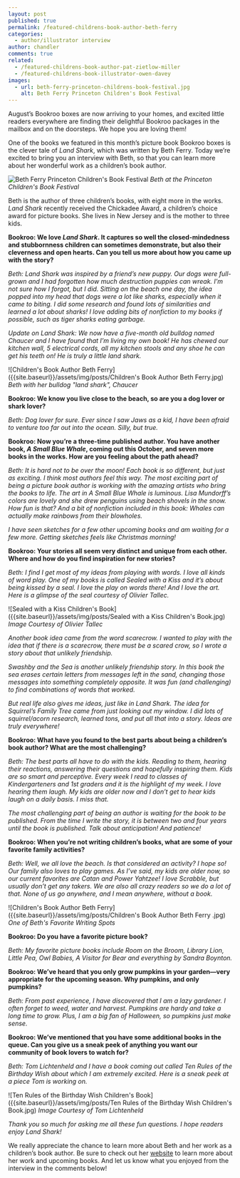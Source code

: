 ```yaml
---
layout: post
published: true
permalink: /featured-childrens-book-author-beth-ferry
categories:
  - author/illustrator interview
author: chandler
comments: true
related:
  - /featured-childrens-book-author-pat-zietlow-miller
  - /featured-childrens-book-illustrator-owen-davey
images:
  - url: beth-ferry-princeton-childrens-book-festival.jpg
    alt: Beth Ferry Princeton Children's Book Festival
---
```

August’s Bookroo boxes are now arriving to your homes, and excited little readers everywhere are finding their delightful Bookroo packages in the mailbox and on the doorsteps. We hope you are loving them!
 
One of the books we featured in this month’s picture book Bookroo boxes is the clever tale of _Land Shark_, which was written by Beth Ferry. Today we’re excited to bring you an interview with Beth, so that you can learn more about her wonderful work as a children’s book author.

![Beth Ferry Princeton Children's Book Festival]({{site.baseurl}}/assets/img/posts/beth-ferry-princeton-childrens-book-festival.jpg)
_Beth at the Princeton Children's Book Festival_
 
Beth is the author of three children’s books, with eight more in the works. _Land Shark_ recently received the Chickadee Award, a children’s choice award for picture books. She lives in New Jersey and is the mother to three kids.
 
**Bookroo: We love _Land Shark_. It captures so well the closed-mindedness and stubbornness children can sometimes demonstrate, but also their cleverness and open hearts. Can you tell us more about how you came up with the story?**

_Beth: Land Shark was inspired by a friend’s new puppy. Our dogs were full-grown and I had forgotten how much destruction puppies can wreak. I’m not sure how I forgot, but I did. Sitting on the beach one day, the idea popped into my head that dogs were a lot like sharks, especially when it came to biting. I did some research and found lots of similarities and learned a lot about sharks! I love adding bits of nonfiction to my books if possible, such as tiger sharks eating garbage._

_Update on Land Shark: We now have a five-month old bulldog named Chaucer and I have found that I’m living my own book! He has chewed our kitchen wall, 5 electrical cords, all my kitchen stools and any shoe he can get his teeth on! He is truly a little land shark._

![Children's Book Author Beth Ferry]({{site.baseurl}}/assets/img/posts/Children's Book Author Beth Ferry.jpg)
_Beth with her bulldog "land shark", Chaucer_

**Bookroo: We know you live close to the beach, so are you a dog lover or shark lover?**

_Beth: Dog lover for sure. Ever since I saw Jaws as a kid, I have been afraid to venture too far out into the ocean. Silly, but true._

**Bookroo: Now you’re a three-time published author. You have another book, _A Small Blue Whale_, coming out this October, and seven more books in the works. How are you feeling about the path ahead?**

_Beth: It is hard not to be over the moon! Each book is so different, but just as exciting. I think most authors feel this way. The most exciting part of being a picture book author is working with the amazing artists who bring the books to life. The art in A Small Blue Whale is luminous. Lisa Mundorff’s colors are lovely and she drew penguins using beach shovels in the snow. How fun is that? And a bit of nonfiction included in this book: Whales can actually make rainbows from their blowholes._

_I have seen sketches for a few other upcoming books and am waiting for a few more. Getting sketches feels like Christmas morning!_

**Bookroo: Your stories all seem very distinct and unique from each other. Where and how do you find inspiration for new stories?**

_Beth: I find I get most of my ideas from playing with words. I love all kinds of word play. One of my books is called Sealed with a Kiss and it’s about being kissed by a seal. I love the play on words there! And I love the art. Here is a glimpse of the seal courtesy of Olivier Tallec._

![Sealed with a Kiss Children's Book]({{site.baseurl}}/assets/img/posts/Sealed with a Kiss Children's Book.jpg)
_Image Courtesy of Olivier Tallec_

_Another book idea came from the word scarecrow. I wanted to play with the idea that if there is a scarecrow, there must be a scared crow, so I wrote a story about that unlikely friendship._

_Swashby and the Sea is another unlikely friendship story. In this book the sea erases certain letters from messages left in the sand, changing those messages into something completely opposite. It was fun (and challenging) to find combinations of words that worked._

_But real life also gives me ideas, just like in Land Shark. The idea for Squirrel’s Family Tree came from just looking out my window. I did lots of squirrel/acorn research, learned tons, and put all that into a story.
Ideas are truly everywhere!_

**Bookroo: What have you found to the best parts about being a children’s book author? What are the most challenging?**

_Beth: The best parts all have to do with the kids. Reading to them, hearing their reactions, answering their questions and hopefully inspiring them. Kids are so smart and perceptive. Every week I read to classes of Kindergarteners and 1st graders and it is the highlight of my week. I love hearing them laugh. My kids are older now and I don’t get to hear kids laugh on a daily basis. I miss that._

_The most challenging part of being an author is waiting for the book to be published. From the time I write the story, it is between two and four years until the book is published. Talk about anticipation! And patience!_

**Bookroo: When you’re not writing children’s books, what are some of your favorite family activities?**

_Beth: Well, we all love the beach. Is that considered an activity? I hope so! Our family also loves to play games. As I’ve said, my kids are older now, so our current favorites are Catan and Power Yahtzee! I love Scrabble, but usually don’t get any takers. We are also all crazy readers so we do a lot of that. None of us go anywhere, and I mean anywhere, without a book._

![Children's Book Author Beth Ferry]({{site.baseurl}}/assets/img/posts/Children's Book Author Beth Ferry .jpg)
_One of Beth's Favorite Writing Spots_

**Bookroo: Do you have a favorite picture book?**

_Beth: My favorite picture books include Room on the Broom, Library Lion, Little Pea, Owl Babies, A Visitor for Bear and everything by Sandra Boynton._

**Bookroo: We’ve heard that you only grow pumpkins in your garden—very appropriate for the upcoming season. Why pumpkins, and only pumpkins?**

_Beth: From past experience, I have discovered that I am a lazy gardener. I often forget to weed, water and harvest. Pumpkins are hardy and take a long time to grow. Plus, I am a big fan of Halloween, so pumpkins just make sense._

**Bookroo: We’ve mentioned that you have some additional books in the queue. Can you give us a sneak peek of anything you want our community of book lovers to watch for?**

_Beth: Tom Lichtenheld and I have a book coming out called Ten Rules of the Birthday Wish about which I am extremely excited. Here is a sneak peek at a piece Tom is working on._

![Ten Rules of the Birthday Wish Children's Book]({{site.baseurl}}/assets/img/posts/Ten Rules of the Birthday Wish Children's Book.jpg)
_Image Courtesy of Tom Lichtenheld_

_Thank you so much for asking me all these fun questions. I hope readers enjoy Land Shark!_

We really appreciate the chance to learn more about Beth and her work as a children’s book author. Be sure to check out her [website](https://www.bethferry.com/) to learn more about her work and upcoming books. And let us know what you enjoyed from the interview in the comments below!
